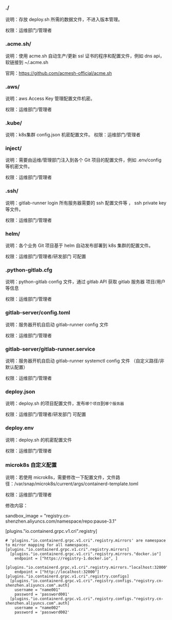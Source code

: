 ### ./
说明：存放 deploy.sh 所需的数据文件，不进入版本管理。

权限：运维部门/管理者

### .acme.sh/
说明：使用 acme.sh 自动生产/更新 ssl 证书的程序和配置文件，例如 dns api， 软链接到 ~/.acme.sh

官网：https://github.com/acmesh-official/acme.sh

### .aws/
说明：aws Access Key 管理配置文件机密。

权限：运维部门/管理者

### .kube/
说明：k8s集群 config.json 机密配置文件。
权限：运维部门/管理者

### inject/
说明：需要由运维/管理部门注入到各个 Git 项目的配置文件，例如 .env/config 等机密文件。

权限：运维部门/管理者

### .ssh/
说明：gitlab-runner login 所有服务器需要的 ssh 配置文件等 ， ssh private key 等文件。

权限：运维部门/管理者

### helm/
说明：各个业务 Git 项目基于 helm 自动发布部署到 k8s 集群的配置文件。

权限：运维部门/管理者/研发部门 可配置

### .python-gitlab.cfg
说明：python-gitlab config 文件，通过 gitlab API 获取 gitlab 服务器 项目/用户等信息

权限：运维部门/管理者

### gitlab-server/config.toml
说明：服务器开机自启动 gitlab-runner config 文件

权限：运维部门/管理者

### gitlab-server/gitlab-runner.service
说明：服务器开机自启动 gitlab-runner systemctl config 文件 （自定义路径/非默认配置）

权限：运维部门/管理者

### deploy.json
说明：deploy.sh 的项目配置文件，发布`哪个项目`到`哪个服务器`

权限：运维部门/管理者/研发部门 可配置

### deploy.env
说明：deploy.sh 的机密配置文件

权限：运维部门/管理者

### microk8s 自定义配置
说明：若使用 microk8s，需要修改一下配置文件，文件路径：/var/snap/microk8s/current/args/containerd-template.toml

权限：运维部门/管理者

修改内容：

  sandbox_image = "registry.cn-shenzhen.aliyuncs.com/namespace/repo:pause-3.1"

  [plugins."io.containerd.grpc.v1.cri".registry]

    # 'plugins."io.containerd.grpc.v1.cri".registry.mirrors' are namespace to mirror mapping for all namespaces.
    [plugins."io.containerd.grpc.v1.cri".registry.mirrors]
      [plugins."io.containerd.grpc.v1.cri".registry.mirrors."docker.io"]
        endpoint = ["https://registry-1.docker.io", ]
      [plugins."io.containerd.grpc.v1.cri".registry.mirrors."localhost:32000"]
        endpoint = ["http://localhost:32000"]
    [plugins."io.containerd.grpc.v1.cri".registry.configs]
      [plugins."io.containerd.grpc.v1.cri".registry.configs."registry.cn-shenzhen.aliyuncs.com".auth]
        username = "name001"
        password = 'password001'
      [plugins."io.containerd.grpc.v1.cri".registry.configs."registry.cn-shenzhen.aliyuncs.com".auth]
        username = "name002"
        password = 'password002'